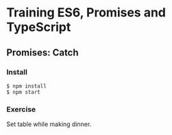 # Training ES6, Promises and TypeScript

## Promises: Catch

### Install

```
$ npm install
$ npm start
```

### Exercise

Set table while making dinner.
